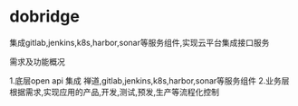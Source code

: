 # dobridge
集成gitlab,jenkins,k8s,harbor,sonar等服务组件,实现云平台集成接口服务

需求及功能概况

1.底层open api 集成 禅道,gitlab,jenkins,k8s,harbor,sonar等服务组件
2.业务层根据需求,实现应用的产品,开发,测试,预发,生产等流程化控制

